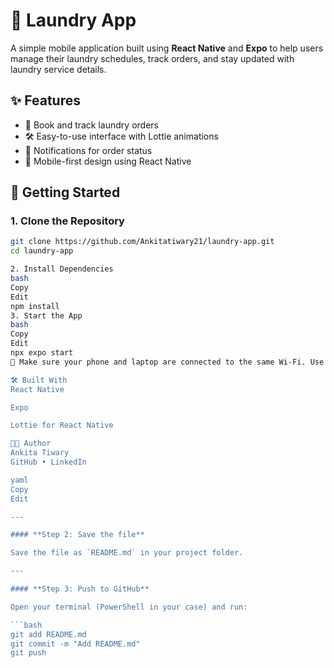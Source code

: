 # 🧺 Laundry App

A simple mobile application built using **React Native** and **Expo** to help users manage their laundry schedules, track orders, and stay updated with laundry service details.

## ✨ Features

- 📅 Book and track laundry orders
- 🛠️ Easy-to-use interface with Lottie animations
- 🔔 Notifications for order status
- 📱 Mobile-first design using React Native

## 🚀 Getting Started

### 1. Clone the Repository

```bash
git clone https://github.com/Ankitatiwary21/laundry-app.git
cd laundry-app

2. Install Dependencies
bash
Copy
Edit
npm install
3. Start the App
bash
Copy
Edit
npx expo start
📱 Make sure your phone and laptop are connected to the same Wi-Fi. Use --tunnel if you're on mobile data or hotspot.

🛠️ Built With
React Native

Expo

Lottie for React Native

👩‍💻 Author
Ankita Tiwary
GitHub • LinkedIn

yaml
Copy
Edit

---

#### **Step 2: Save the file**

Save the file as `README.md` in your project folder.

---

#### **Step 3: Push to GitHub**

Open your terminal (PowerShell in your case) and run:

```bash
git add README.md
git commit -m "Add README.md"
git push
